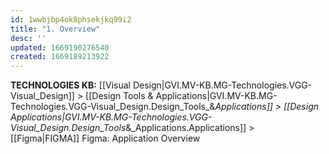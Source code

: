 ```yaml
---
id: 1wwbjbp4ok8phsekjkq99i2
title: "1. Overview"
desc: ''
updated: 1669190276540
created: 1669189213922
---
```

<span class="BreadCrumbTrail Smallest">**TECHNOLOGIES KB:** [[Visual Design|GVI.MV-KB.MG-Technologies.VGG-Visual_Design]] > [[Design Tools & Applications|GVI.MV-KB.MG-Technologies.VGG-Visual_Design.Design_Tools_&_Applications]] > [[Design Applications|GVI.MV-KB.MG-Technologies.VGG-Visual_Design.Design_Tools_&_Applications.Applications]] > [[Figma|FIGMA]]</span>
<span class="TitleLine">
<span class="TitlePreface Normal Larger Lighter">Figma:</span>
<span class="Title">Application Overview</span>
</span><div class="Divider"></div>
<!-- ----------------------------------------------------------------------- -->
 

